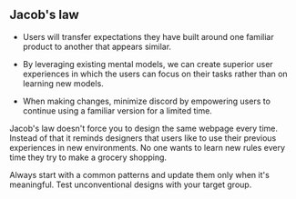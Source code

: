 ## Jacob's law

* Users will transfer expectations they have built around one familiar product to another that appears similar.

* By leveraging existing mental models, we can create superior user experiences in which the users can focus on their tasks rather than on learning new models.

* When making changes, minimize discord by empowering users to continue using a familiar version for a limited time.

Jacob's law doesn't force you to design the same webpage every time. Instead of that it reminds designers that users like to use their previous experiences in new environments. No one wants to learn new rules every time they try to make a grocery shopping.

Always start with a common patterns and update them only when it's meaningful. Test unconventional designs with your target group.